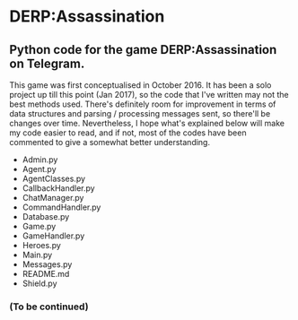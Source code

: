 # DERP:Assassination
## Python code for the game DERP:Assassination on Telegram.

This game was first conceptualised in October 2016. It has been a solo project up till this point (Jan 2017), so the code that I've written may not the best methods used. There's definitely room for improvement in terms of data structures and parsing / processing messages sent, so there'll be changes over time.
Nevertheless, I hope what's explained below will make my code easier to read, and if not, most of the codes have been commented to give a somewhat better understanding. 

- Admin.py
- Agent.py
- AgentClasses.py
- CallbackHandler.py
- ChatManager.py
- CommandHandler.py
- Database.py
- Game.py
- GameHandler.py
- Heroes.py
- Main.py
- Messages.py
- README.md
- Shield.py
### (To be continued)
